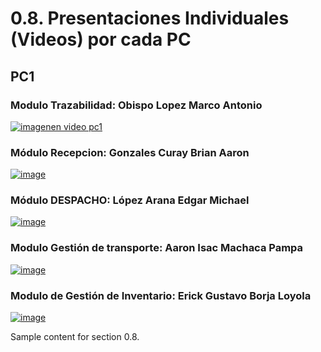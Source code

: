 # 0.8. Presentaciones Individuales (Videos) por cada PC
## PC1
### Modulo Trazabilidad: Obispo Lopez Marco Antonio

[![imagenen video pc1](https://github.com/user-attachments/assets/743b6d02-fc53-43d1-872f-ec3a417e9471)](https://youtu.be/DfxK2Q9t_FA)

### Módulo Recepcion: Gonzales Curay Brian Aaron

[![image](https://github.com/user-attachments/assets/c67dee8d-50d8-4067-b2e0-027845da8320)](https://youtu.be/mDfCeDZORZU)

### Módulo DESPACHO: López Arana Edgar Michael
[![image](https://github.com/user-attachments/assets/3a343be3-80e3-4433-bf69-ea0e9993c219)](https://youtu.be/D8pvZFBJPX0)

### Modulo Gestión de transporte: Aaron Isac Machaca Pampa
[![image](https://github.com/user-attachments/assets/7c7db34b-54bb-4c42-8869-558967fe9183)](https://www.youtube.com/watch?v=ePuC-FG8X4c)

### Modulo de Gestión de Inventario: Erick Gustavo Borja Loyola
[![image](https://github.com/user-attachments/assets/01614c1c-8c23-4880-8f8b-3f20003f49a6)](https://youtu.be/anDHuJ3fs8U)

Sample content for section 0.8.
